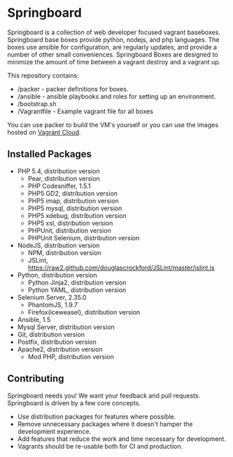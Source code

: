 # Springboard

Springboard is a collection of web developer focused vagrant baseboxes. Springboard base boxes provide python, nodejs, and php languages. The boxes use ansible for configuration, are regularly updates, and provide a number of other small conveniences. Springboard Boxes are designed to minimize the amount of time between a vagrant destroy and a vagrant up.  

This repository contains:

* /packer - packer definitions for boxes. 
* /ansible - ansible playbooks and roles for setting up an environment.
* /bootstrap.sh
* /Vagrantfile - Example vagrant file for all boxes

You can use packer to build the VM's yourself or you can use the images hosted on [Vagrant Cloud](http://vagrantcloud.com).

## Installed Packages

* PHP 5.4, distribution version
  * Pear, distribution version
  * PHP Codesniffer, 1.5.1
  * PHP5 GD2, distribution version
  * PHP5 imap, distribution version
  * PHP5 mysql, distribution version
  * PHP5 xdebug, distribution version
  * PHP5 xsl, distribution version
  * PHPUnit, distribution version
  * PHPUnit Selenium, distribution version
* NodeJS, distribution version
  * NPM, distribution version
  * JSLint, https://raw2.github.com/douglascrockford/JSLint/master/jslint.js
* Python, distribution version
  * Python Jinja2, distribution version
  * Python YAML, distribution version
* Selenium Server, 2.35.0
  * PhantomJS, 1.9.7
  * Firefox(iceweasel), distribution version
* Ansible, 1.5
* Mysql Server, distribution version
* Git, distribution version
* Postfix, distribution version
* Apache2, distribution version 
  * Mod PHP, distribution version

## Contributing

Springboard needs you! We want your feedback and pull requests. Springboard is driven by a few core concepts.

* Use distribution packages for features where possible.
* Remove unnecessary packages where it doesn't hamper the development experience.
* Add features that reduce the work and time necessary for development.
* Vagrants should be re-usable both for CI and production.
